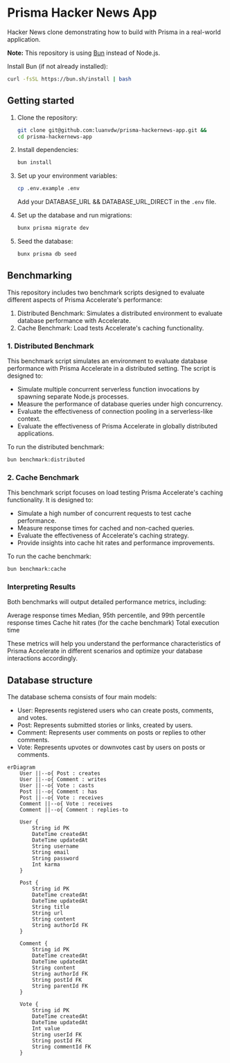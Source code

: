 # Prisma Hacker News App
Hacker News clone demonstrating how to build with Prisma in a real-world application.

**Note:** This repository is using [Bun](https://bun.sh/) instead of Node.js.

Install Bun (if not already installed):
```bash
curl -fsSL https://bun.sh/install | bash
```

## Getting started
1. Clone the repository:
    ```bash
    git clone git@github.com:luanvdw/prisma-hackernews-app.git &&
    cd prisma-hackernews-app
    ```
2. Install dependencies:
    ```bash
    bun install
    ```
3. Set up your environment variables:
    ```bash
    cp .env.example .env
    ```
    Add your DATABASE_URL && DATABASE_URL_DIRECT in the  `.env` file.

4. Set up the database and run migrations:
    ```bash
    bunx prisma migrate dev
    ```
5. Seed the database:
    ```bash
    bunx prisma db seed
    ```


## Benchmarking
This repository includes two benchmark scripts designed to evaluate different aspects of Prisma Accelerate's performance:

1. Distributed Benchmark: Simulates a distributed environment to evaluate database performance with Accelerate.
2. Cache Benchmark: Load tests Accelerate's caching functionality.

### 1. Distributed Benchmark
This benchmark script simulates an environment to evaluate database performance with Prisma Accelerate in a distributed setting. The script is designed to:

- Simulate multiple concurrent serverless function invocations by spawning separate Node.js processes.
- Measure the performance of database queries under high concurrency.
- Evaluate the effectiveness of connection pooling in a serverless-like context.
- Evaluate the effectiveness of Prisma Accelerate in globally distributed applications.

To run the distributed benchmark:

```bash
bun benchmark:distributed
```

### 2. Cache Benchmark
This benchmark script focuses on load testing Prisma Accelerate's caching functionality. It is designed to:

- Simulate a high number of concurrent requests to test cache performance.
- Measure response times for cached and non-cached queries.
- Evaluate the effectiveness of Accelerate's caching strategy.
- Provide insights into cache hit rates and performance improvements.

To run the cache benchmark:
```bash
bun benchmark:cache
```

### Interpreting Results
Both benchmarks will output detailed performance metrics, including:

Average response times
Median, 95th percentile, and 99th percentile response times
Cache hit rates (for the cache benchmark)
Total execution time

These metrics will help you understand the performance characteristics of Prisma Accelerate in different scenarios and optimize your database interactions accordingly.

## Database structure
The database schema consists of four main models:

- User: Represents registered users who can create posts, comments, and votes.
- Post: Represents submitted stories or links, created by users.
- Comment: Represents user comments on posts or replies to other comments.
- Vote: Represents upvotes or downvotes cast by users on posts or comments.

```mermaid
erDiagram
    User ||--o{ Post : creates
    User ||--o{ Comment : writes
    User ||--o{ Vote : casts
    Post ||--o{ Comment : has
    Post ||--o{ Vote : receives
    Comment ||--o{ Vote : receives
    Comment ||--o{ Comment : replies-to

    User {
        String id PK
        DateTime createdAt
        DateTime updatedAt
        String username
        String email
        String password
        Int karma
    }

    Post {
        String id PK
        DateTime createdAt
        DateTime updatedAt
        String title
        String url
        String content
        String authorId FK
    }

    Comment {
        String id PK
        DateTime createdAt
        DateTime updatedAt
        String content
        String authorId FK
        String postId FK
        String parentId FK
    }

    Vote {
        String id PK
        DateTime createdAt
        DateTime updatedAt
        Int value
        String userId FK
        String postId FK
        String commentId FK
    }
```